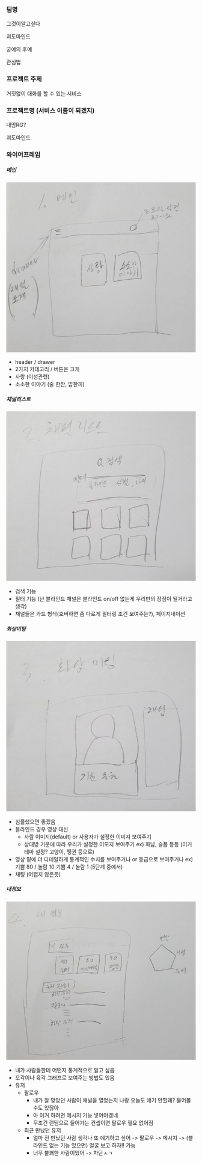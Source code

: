 ### 팀명

그것이알고싶다

괴도마인드

궁예의 후예

관심법



### 프로젝트 주제

거짓없이 대화를 할 수 있는 서비스



### 프로젝트명 (서비스 이름이 되겠지)

내맘RG?

괴도마인드





### 와이어프레임

##### 메인

![메인](pjt2_%EC%99%80%EC%9D%B4%EC%96%B4%ED%94%84%EB%A0%88%EC%9E%84_%EB%8F%99%EC%8B%9D.assets/%EB%A9%94%EC%9D%B8.jpg)

- header / drawer
- 2가지 카테고리 / 버튼은 크게
- 사랑 (이성관련)
- 소소한 이야기 (술 한잔, 밥한끼)



##### 채널리스트

![채널리스트](pjt2_%EC%99%80%EC%9D%B4%EC%96%B4%ED%94%84%EB%A0%88%EC%9E%84_%EB%8F%99%EC%8B%9D.assets/%EC%B1%84%EB%84%90%EB%A6%AC%EC%8A%A4%ED%8A%B8.jpg)

- 검색 기능
- 필터 기능 (난 블라인드 채널은 블라인드 on/off 없는게 우리만의 장점이 될거라고 생각)
- 채널들은 카드 형식(호버하면 좀 다르게 필터링 조건 보여주는?), 페이지네이션



##### 화상미팅

![미팅](pjt2_%EC%99%80%EC%9D%B4%EC%96%B4%ED%94%84%EB%A0%88%EC%9E%84_%EB%8F%99%EC%8B%9D.assets/%EB%AF%B8%ED%8C%85.jpg)

- 심플했으면 좋겠음
- 블라인드 경우 영상 대신
  - 사람 이미지(default) or 사용자가 설정한 이미지 보여주기 
  - 상대방 기분에 따라 우리가 설정한 이모지 보여주기
    ex) 화남, 슬픔 등등 (이거 테마 설정? 고양이, 펭귄 등으로)
- 영상 밑에 더 디테일하게 통계적인 수치를 보여주거나 or 등급으로 보여주거나 
  ex) 기쁨 80 / 놀람 10
        기쁨 4 / 놀람 1   (5단계 중에서)
- 채팅 (어렵지 않은듯)



##### 내정보

![내정보](pjt2_%EC%99%80%EC%9D%B4%EC%96%B4%ED%94%84%EB%A0%88%EC%9E%84_%EB%8F%99%EC%8B%9D.assets/%EB%82%B4%EC%A0%95%EB%B3%B4.jpg)

- 내가 사람들한테 어떤지 통계적으로 알고 싶음
- 오각이나 육각 그래프로 보여주는 방법도 있음
- 유저
  - 팔로우
    - 내가 잘 맞았던 사람이 채널을 열었는지 나랑 오늘도 얘기 안할래? 물어볼 수도 있잖아
    - 아 이거 하려면 메시지 기능 넣어야겠네
    - 무조건 랜덤으로 들어가는 컨셉이면 팔로우 필요 없어짐
  - 최근 만났던 유저
    - 얼마 전 만났던 사람 생각나 또 얘기하고 싶어 -> 팔로우 -> 메시지 -> (블라인드 없는 기능 있으면) 얼굴 보고 하자!! 가능
    - 너무 불쾌한 사람이었어 -> 차단ㅅㄱ



